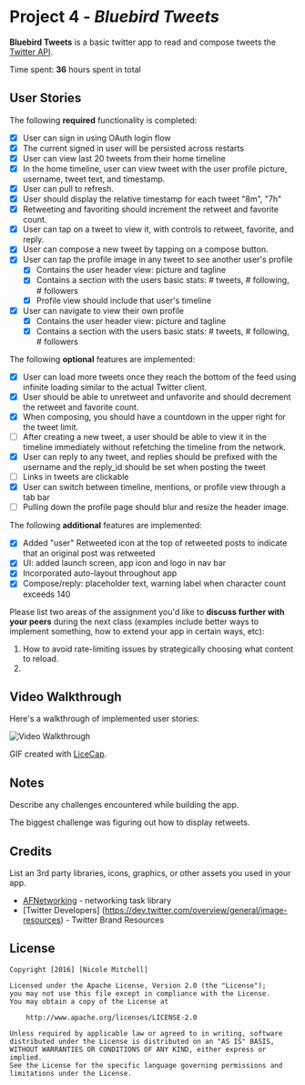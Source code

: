 # Project 4 - *Bluebird Tweets*

**Bluebird Tweets** is a basic twitter app to read and compose tweets the [Twitter API](https://apps.twitter.com/).

Time spent: **36** hours spent in total

## User Stories

The following **required** functionality is completed:

- [X] User can sign in using OAuth login flow
- [X] The current signed in user will be persisted across restarts
- [X] User can view last 20 tweets from their home timeline
- [X] In the home timeline, user can view tweet with the user profile picture, username, tweet text, and timestamp.
- [X] User can pull to refresh.
- [X] User should display the relative timestamp for each tweet "8m", "7h"
- [X] Retweeting and favoriting should increment the retweet and favorite count.
- [X] User can tap on a tweet to view it, with controls to retweet, favorite, and reply.
- [X] User can compose a new tweet by tapping on a compose button.
- [X] User can tap the profile image in any tweet to see another user's profile
   - [X] Contains the user header view: picture and tagline
   - [X] Contains a section with the users basic stats: # tweets, # following, # followers
   - [X] Profile view should include that user's timeline
- [X] User can navigate to view their own profile
   - [X] Contains the user header view: picture and tagline
   - [X] Contains a section with the users basic stats: # tweets, # following, # followers

The following **optional** features are implemented:

- [X] User can load more tweets once they reach the bottom of the feed using infinite loading similar to the actual Twitter client.
- [X] User should be able to unretweet and unfavorite and should decrement the retweet and favorite count.
- [X] When composing, you should have a countdown in the upper right for the tweet limit.
- [ ] After creating a new tweet, a user should be able to view it in the timeline immediately without refetching the timeline from the network.
- [X] User can reply to any tweet, and replies should be prefixed with the username and the reply_id should be set when posting the tweet
- [ ] Links in tweets are clickable
- [X] User can switch between timeline, mentions, or profile view through a tab bar
- [ ] Pulling down the profile page should blur and resize the header image.

The following **additional** features are implemented:

- [X] Added "user" Retweeted icon at the top of retweeted posts to indicate that an original post was retweeted
- [X] UI: added launch screen, app icon and logo in nav bar
- [X] Incorporated auto-layout throughout app
- [X] Compose/reply: placeholder text, warning label when character count exceeds 140

Please list two areas of the assignment you'd like to **discuss further with your peers** during the next class (examples include better ways to implement something, how to extend your app in certain ways, etc):

1. How to avoid rate-limiting issues by strategically choosing what content to reload.
2. 

## Video Walkthrough

Here's a walkthrough of implemented user stories:

<img src='http://i.imgur.com/link/to/your/gif/file.gif' title='Video Walkthrough' width='' alt='Video Walkthrough' />

GIF created with [LiceCap](http://www.cockos.com/licecap/).

## Notes

Describe any challenges encountered while building the app.

The biggest challenge was figuring out how to display retweets.

## Credits

List an 3rd party libraries, icons, graphics, or other assets you used in your app.

- [AFNetworking](https://github.com/AFNetworking/AFNetworking) - networking task library
- [Twitter Developers] (https://dev.twitter.com/overview/general/image-resources) - Twitter Brand Resources

## License

    Copyright [2016] [Nicole Mitchell]

    Licensed under the Apache License, Version 2.0 (the "License");
    you may not use this file except in compliance with the License.
    You may obtain a copy of the License at

        http://www.apache.org/licenses/LICENSE-2.0

    Unless required by applicable law or agreed to in writing, software
    distributed under the License is distributed on an "AS IS" BASIS,
    WITHOUT WARRANTIES OR CONDITIONS OF ANY KIND, either express or implied.
    See the License for the specific language governing permissions and
    limitations under the License.
